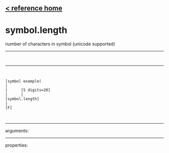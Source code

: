 [< reference home](ceammc_lib.html)
---

# symbol.length


number of characters in symbol (unicode supported)

---

<br>


---


```


[symbol example(
|
|      [S digits=20]
|      |
[symbol.length]
|
[F]

            
```

---
arguments:


---
properties:


